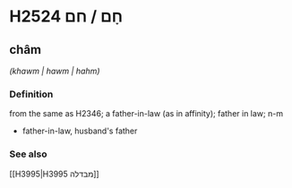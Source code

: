 # H2524 חָם / חם

## châm

_(khawm | hawm | hahm)_

### Definition

from the same as H2346; a father-in-law (as in affinity); father in law; n-m

- father-in-law, husband's father

### See also

[[H3995|H3995 מבדלה]]

